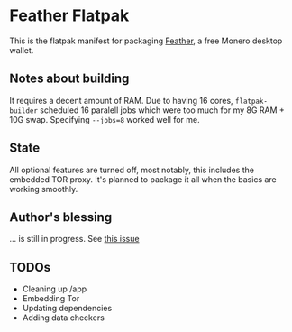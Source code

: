 # Feather Flatpak

This is the flatpak manifest for packaging [Feather](https://featherwallet.org/),
a free Monero desktop wallet.

## Notes about building

It requires a decent amount of RAM. Due to having 16 cores, `flatpak-builder`
scheduled 16 paralell jobs which were too much for my 8G RAM + 10G swap.
Specifying `--jobs=8` worked well for me.

## State

All optional features are turned off, most notably, this includes the embedded
TOR proxy. It's planned to package it all when the basics are working smoothly.

## Author's blessing

... is still in progress. See [this issue](https://github.com/feather-wallet/feather/issues/47)

## TODOs

 - Cleaning up /app
 - Embedding Tor
 - Updating dependencies
 - Adding data checkers
